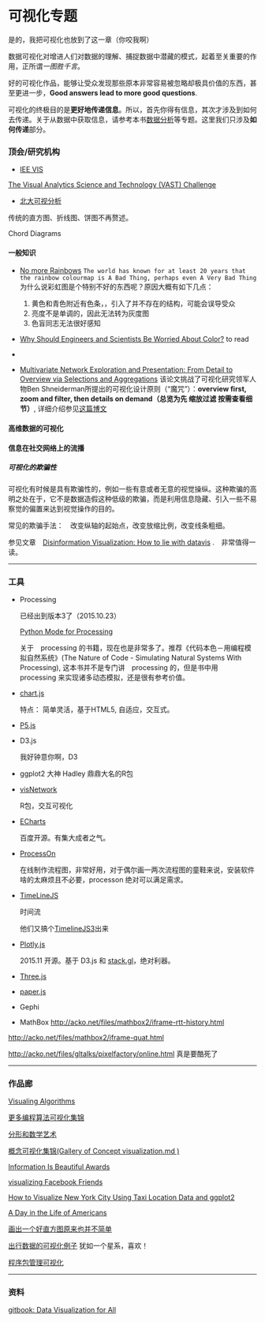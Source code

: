 # 可视化专题

是的，我把可视化也放到了这一章（你咬我啊）

数据可视化对增进人们对数据的理解、捕捉数据中潜藏的模式，起着至关重要的作用，正所谓*一图胜千言*。

好的可视化作品，能够让受众发现那些原本非常容易被忽略却极具价值的东西，甚至更进一步，**Good answers lead to more good questions**.

可视化的终极目的是**更好地传递信息**。所以，首先你得有信息，其次才涉及到如何去传递。关于从数据中获取信息，请参考本书[数据分析](../section6/dataAnalysis.md)等专题。这里我们只涉及**如何传递**部分。


### 顶会/研究机构

- [IEE VIS](http://ieeevis.org/)

[The Visual Analytics Science and Technology (VAST) Challenge](http://vacommunity.org/VAST+Challenge+2015)


- [北大可视分析](http://vis.pku.edu.cn/wiki/)

传统的直方图、折线图、饼图不再赘述。

Chord Diagrams



#### 一般知识

- [No more Rainbows](https://agilescientific.com/blog/2017/12/14/no-more-rainbows)
  `The world has known for at least 20 years that the rainbow colourmap is A Bad Thing, perhaps even A Very Bad Thing`
  为什么说彩虹图是个特别不好的东西呢？原因大概有如下几点：
  1. 黄色和青色附近有色条，，引入了并不存在的结构，可能会误导受众
  2. 亮度不是单调的，因此无法转为灰度图
  3. 色盲同志无法很好感知

- [Why Should Engineers and Scientists Be Worried About Color?](http://researchweb.watson.ibm.com/people/l/lloydt/color/color.HTM)
 to read

- 




- [Multivariate Network Exploration and Presentation: From Detail to Overview via Selections and Aggregations](http://www.computer.org/csdl/trans/tg/preprint/06875972.pdf)
该论文挑战了可视化研究领军人物Ben Shneiderman所提出的可视化设计原则（“魔咒”）：**overview first, zoom and filter, then details on demand（总览为先 缩放过滤 按需查看细节）**, 详细介绍参见[这篇博文](http://www.storagelab.org.cn/zhangdi/2015/11/07/dosa/)



#### 高维数据的可视化





#### 信息在社交网络上的流播


##### 可视化的欺骗性

可视化有时候是具有欺骗性的，例如一些有意或者无意的视觉操纵。这种欺骗的高明之处在于，它不是数据造假这种低级的欺骗，而是利用信息隐藏、引入一些不易察觉的偏置来达到视觉操作的目的。

常见的欺骗手法：　改变纵轴的起始点，改变放缩比例，改变线条粗细。

参见文章　[Disinformation Visualization: How to lie with datavis](https://visualisingadvocacy.org/blog/disinformation-visualization-how-lie-datavis?utm_campaign=Data%2BElixir&utm_medium=email&utm_source=Data_Elixir_40)
.　非常值得一读。



---

### 工具
- Processing

    已经出到版本3了（2015.10.23）

    [Python Mode for Processing](http://py.processing.org/)

    关于　processing 的书籍，现在也是非常多了。推荐《代码本色－用编程模拟自然系统》(The Nature of Code - Simulating Natural Systems With Processing), 这本书并不是专门讲　processing 的，但是书中用　processing 来实现诸多动态模拟，还是很有参考价值。

- [chart.js](http://www.chartjs.org/)

    特点： 简单灵活，基于HTML5, 自适应，交互式。

- [P5.js]()

- D3.js

    我好钟意你啊，D3

- ggplot2
    大神 Hadley 鼎鼎大名的R包

- [visNetwork](http://dataknowledge.github.io/visNetwork/)

    R包，交互可视化

- [ECharts](http://echarts.baidu.com/index.html)

    百度开源。有集大成者之气。

- [ProcessOn](https://www.processon.com/diagrams)

    在线制作流程图，非常好用，对于偶尔画一两次流程图的童鞋来说，安装软件啥的太麻烦且不必要，processon 绝对可以满足需求。

- [TimeLineJS](https://github.com/NUKnightLab/TimelineJS)

    时间流

    他们又搞个[TimelineJS3](https://github.com/NUKnightLab/TimelineJS3)出来

- [Plotly.js](https://plot.ly/javascript/open-source-announcement/)

    2015.11 开源。基于 D3.js 和 [stack.gl](http://stack.gl/)，绝对利器。

- [Three.js](​http://mrdoob.github.io/three.js/)

- [paper.js]()

- Gephi


- MathBox
http://acko.net/files/mathbox2/iframe-rtt-history.html

http://acko.net/files/mathbox2/iframe-quat.html

http://acko.net/files/gltalks/pixelfactory/online.html 
真是要酷死了



---

### 作品廊

[Visualing Algorithms](http://bost.ocks.org/mike/algorithms/)

[更多编程算法可视化集锦](http://visualgo.net/)

[分形和数学艺术](https://fractals-and-mathematical-art.zeef.com/alan.richmond)

[概念可视化集锦(Gallery of Concept visualization.md )](http://conceptviz.github.io/#/e30=)

[Information Is Beautiful Awards](http://www.informationisbeautifulawards.com/)

[visualizing Facebook Friends](http://paulbutler.org/archives/visualizing-facebook-friends/)

[How to Visualize New York City Using Taxi Location Data and ggplot2](http://minimaxir.com/2015/11/nyc-ggplot2-howto/)

[A Day in the Life of Americans
](https://flowingdata.com/2015/12/15/a-day-in-the-life-of-americans/)


[画出一个好直方图原来也并不简单](http://tinlizzie.org/histograms/)

[出行数据的可视化例子](https://github.com/tsloan1377/montreal_open_data/blob/master/traffic_heatmap_timeseries.ipynb)
犹如一个星系，喜欢！

[程序包管理可视化](https://github.com/anvaka/pm#your-own-graphs)


---

### 资料

[gitbook: Data Visualization for All](http://www.datavizbook.org/content/)


